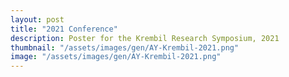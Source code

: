 ```yaml
---
layout: post
title: "2021 Conference"
description: Poster for the Krembil Research Symposium, 2021
thumbnail: "/assets/images/gen/AY-Krembil-2021.png"
image: "/assets/images/gen/AY-Krembil-2021.png"
---
```

